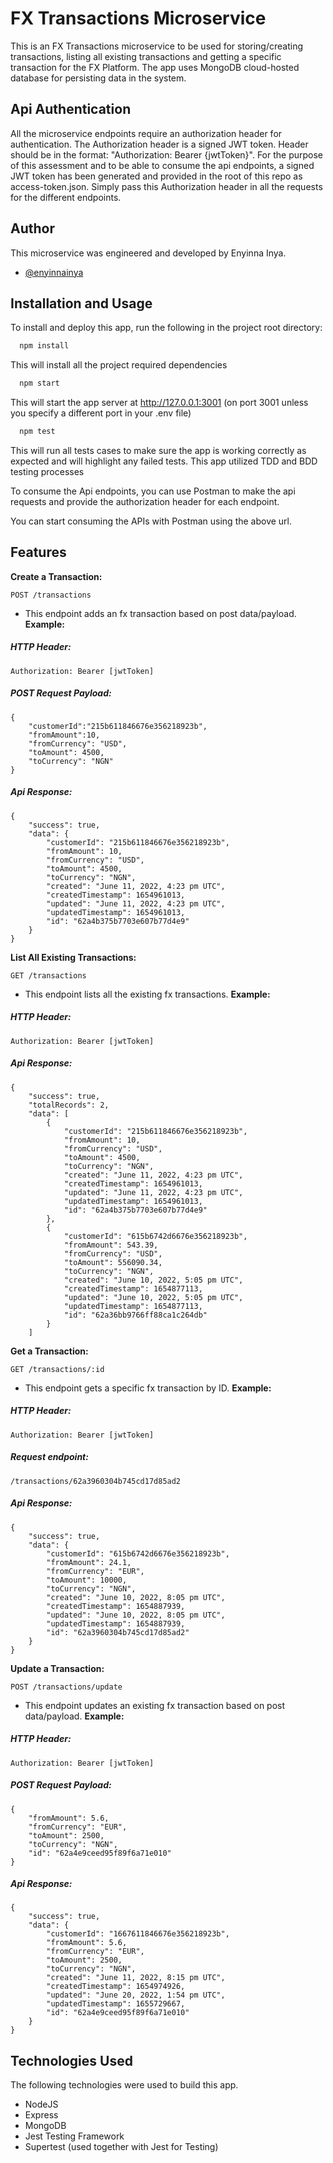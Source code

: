 
# FX Transactions Microservice
This is an FX Transactions microservice to be used for storing/creating transactions, listing all existing transactions and getting a specific transaction for the FX Platform.
The app uses MongoDB cloud-hosted database for persisting data in the system.


## Api Authentication
All the microservice endpoints require an authorization header for authentication.
The Authorization header is a signed JWT token. Header should be in the format: "Authorization: Bearer {jwtToken}".
For the purpose of this assessment and to be able to consume the api endpoints, a signed JWT token has been generated and provided in the root of this repo as access-token.json. Simply pass this Authorization header in all the requests for the different endpoints.
## Author
This microservice was engineered and developed by Enyinna Inya.
- [@enyinnainya](https://github.com/enyinnainya)


## Installation and Usage
To install and deploy this app, run the following in the project root directory:

```bash
  npm install
```
This will install all the project required dependencies

```bash
  npm start
```
This will start the app server at http://127.0.0.1:3001 (on port 3001 unless you specify a different port in your .env file)

```bash
  npm test
```
This will run all tests cases to make sure the app is working correctly as expected and will highlight any failed tests. This app utilized TDD and BDD testing processes

To consume the Api endpoints, you can use Postman to make the api requests and provide the authorization header for each endpoint.


You can start consuming the APIs with Postman using the above url.

## Features
**Create a Transaction:**
```
POST /transactions
```
- This endpoint adds an fx transaction based on post data/payload.
  **Example:**
##### HTTP Header:

```
Authorization: Bearer [jwtToken]
```

##### POST Request Payload:

```
{
    "customerId":"215b611846676e356218923b",
    "fromAmount":10,
    "fromCurrency": "USD",
    "toAmount": 4500,
    "toCurrency": "NGN"
}
```
##### Api Response:

```
{
    "success": true,
    "data": {
        "customerId": "215b611846676e356218923b",
        "fromAmount": 10,
        "fromCurrency": "USD",
        "toAmount": 4500,
        "toCurrency": "NGN",
        "created": "June 11, 2022, 4:23 pm UTC",
        "createdTimestamp": 1654961013,
        "updated": "June 11, 2022, 4:23 pm UTC",
        "updatedTimestamp": 1654961013,
        "id": "62a4b375b7703e607b77d4e9"
    }
}
```

**List All Existing Transactions:**
```
GET /transactions
```
- This endpoint lists all the existing fx transactions.
  **Example:**
##### HTTP Header:

```
Authorization: Bearer [jwtToken]
```

##### Api Response:

```
{
    "success": true,
    "totalRecords": 2,
    "data": [
        {
            "customerId": "215b611846676e356218923b",
            "fromAmount": 10,
            "fromCurrency": "USD",
            "toAmount": 4500,
            "toCurrency": "NGN",
            "created": "June 11, 2022, 4:23 pm UTC",
            "createdTimestamp": 1654961013,
            "updated": "June 11, 2022, 4:23 pm UTC",
            "updatedTimestamp": 1654961013,
            "id": "62a4b375b7703e607b77d4e9"
        },
        {
            "customerId": "615b6742d6676e356218923b",
            "fromAmount": 543.39,
            "fromCurrency": "USD",
            "toAmount": 556090.34,
            "toCurrency": "NGN",
            "created": "June 10, 2022, 5:05 pm UTC",
            "createdTimestamp": 1654877113,
            "updated": "June 10, 2022, 5:05 pm UTC",
            "updatedTimestamp": 1654877113,
            "id": "62a36bb9766ff88ca1c264db"
        }
    ]
```
**Get a Transaction:**
```
GET /transactions/:id
```
- This endpoint gets a specific fx transaction by ID.
  **Example:**
##### HTTP Header:

```
Authorization: Bearer [jwtToken]
```

##### Request endpoint:

```
/transactions/62a3960304b745cd17d85ad2
```
##### Api Response:

```
{
    "success": true,
    "data": {
        "customerId": "615b6742d6676e356218923b",
        "fromAmount": 24.1,
        "fromCurrency": "EUR",
        "toAmount": 10000,
        "toCurrency": "NGN",
        "created": "June 10, 2022, 8:05 pm UTC",
        "createdTimestamp": 1654887939,
        "updated": "June 10, 2022, 8:05 pm UTC",
        "updatedTimestamp": 1654887939,
        "id": "62a3960304b745cd17d85ad2"
    }
}
```
**Update a Transaction:**
```
POST /transactions/update
```
- This endpoint updates an existing fx transaction based on post data/payload.
  **Example:**
##### HTTP Header:

```
Authorization: Bearer [jwtToken]
```

##### POST Request Payload:

```
{
    "fromAmount": 5.6,
    "fromCurrency": "EUR",
    "toAmount": 2500,
    "toCurrency": "NGN",
    "id": "62a4e9ceed95f89f6a71e010"
}
```
##### Api Response:

```
{
    "success": true,
    "data": {
        "customerId": "1667611846676e356218923b",
        "fromAmount": 5.6,
        "fromCurrency": "EUR",
        "toAmount": 2500,
        "toCurrency": "NGN",
        "created": "June 11, 2022, 8:15 pm UTC",
        "createdTimestamp": 1654974926,
        "updated": "June 20, 2022, 1:54 pm UTC",
        "updatedTimestamp": 1655729667,
        "id": "62a4e9ceed95f89f6a71e010"
    }
}
```

## Technologies Used
The following technologies were used to build this app.
- NodeJS
- Express
- MongoDB
- Jest Testing Framework
- Supertest (used together with Jest for Testing)

